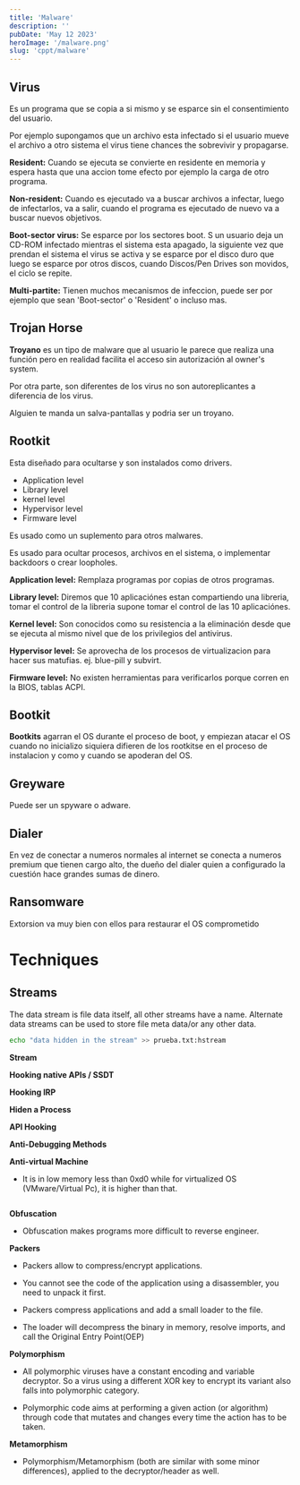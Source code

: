 ```yaml
---
title: 'Malware'
description: ''
pubDate: 'May 12 2023'
heroImage: '/malware.png'
slug: 'cppt/malware'
---
```


## Virus

Es un programa que se copia a si mismo y se esparce sin el consentimiento del usuario.

Por ejemplo supongamos que un archivo esta infectado si el usuario mueve el archivo a otro sistema el virus tiene chances the sobrevivir y propagarse.

**Resident:** Cuando se ejecuta se convierte en residente en memoria y espera hasta que una accion tome efecto por ejemplo la carga de otro programa.

**Non-resident:** Cuando es ejecutado va a buscar archivos a infectar, luego de infectarlos, va a salir, cuando el programa es ejecutado de nuevo va a buscar nuevos objetivos.

**Boot-sector virus:** Se esparce por los sectores boot. S un usuario deja un CD-ROM infectado mientras el sistema esta apagado, la siguiente vez que prendan el sistema el virus se activa y se esparce por el disco duro que luego se esparce por otros discos, cuando Discos/Pen Drives son movidos, el ciclo se repite.

**Multi-partite:** Tienen muchos mecanismos de infeccion, puede ser por ejemplo que sean 'Boot-sector' o 'Resident' o incluso mas.

## Trojan Horse

**Troyano** es un tipo de malware que al usuario le parece que realiza una función pero en realidad facilita el acceso sin autorización al owner's system.

Por otra parte, son diferentes de los virus no son autoreplicantes a diferencia de los virus.

Alguien te manda un salva-pantallas y podria ser un troyano.

## Rootkit

Esta diseñado para ocultarse y son instalados como drivers.

- Application level
- Library level
- kernel level
- Hypervisor level
- Firmware level

Es usado como un suplemento para otros malwares.

Es usado para ocultar procesos, archivos en el sistema, o implementar backdoors o crear loopholes.

**Application level:** Remplaza programas por copias de otros programas.

**Library level:** Diremos que 10 aplicaciónes estan compartiendo una libreria, tomar el control de la libreria supone tomar el control de las 10 aplicaciónes.

**Kernel level:** Son conocidos como su resistencia a la eliminación desde que se ejecuta al mismo nivel que de los privilegios del antivirus.

**Hypervisor level:** Se aprovecha de los procesos de virtualizacion para hacer sus matufias. ej. blue-pill y subvirt.

**Firmware level:** No existen herramientas para verificarlos porque corren en la BIOS, tablas ACPI.

## Bootkit

**Bootkits** agarran el OS durante el proceso de boot, y empiezan atacar el OS cuando no inicializo siquiera difieren de los rootkitse en el proceso de instalacion y como y cuando se apoderan del OS.

## Greyware

Puede ser un spyware o adware.

## Dialer

En vez de conectar a numeros normales al internet se conecta a numeros premium que tienen cargo alto, the dueño del dialer quien a configurado la cuestión hace grandes sumas de dinero.

## Ransomware

Extorsion va muy bien con ellos para restaurar el OS comprometido

# Techniques

## Streams

The data stream is file data itself, all other streams have a name. Alternate data streams can be used to store file meta data/or any other data.

```bash
echo "data hidden in the stream" >> prueba.txt:hstream
```

**Stream**

**Hooking native APIs / SSDT**

**Hooking IRP**

**Hiden a Process**

**API Hooking**

**Anti-Debugging Methods**

**Anti-virtual Machine**

- It is in low memory less than 0xd0 while for virtualized OS (VMware/Virtual Pc), it is higher than that.

<img src="https://res.cloudinary.com/djc1umong/image/upload/v1686940853/virtual_malware_hnprua.jpg" alt=''>

**Obfuscation**

- Obfuscation makes programs more difficult to reverse engineer.

**Packers**

- Packers allow to compress/encrypt applications.

- You cannot see the code of the application using a disassembler, you need to unpack it first.

- Packers compress applications and add a small loader to the file.

- The loader will decompress the binary in memory, resolve imports, and call the Original Entry Point(OEP)

**Polymorphism**

- All polymorphic viruses have a constant encoding and variable decryptor. So a virus using a different XOR key to encrypt its variant also falls into polymorphic category.

- Polymorphic code aims at performing a given action (or algorithm) through code that mutates and changes every time the action has to be taken.

**Metamorphism**

- Polymorphism/Metamorphism (both are similar with some minor differences), applied to the decryptor/header as well.
